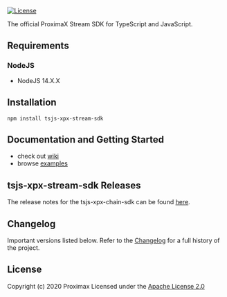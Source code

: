 
[![License](https://img.shields.io/badge/License-Apache%202.0-blue.svg)](https://opensource.org/licenses/Apache-2.0)

The official ProximaX Stream SDK for TypeScript and JavaScript.

## Requirements

### NodeJS

- NodeJS 14.X.X

## Installation

```npm install tsjs-xpx-stream-sdk```

## Documentation and Getting Started

- check out [wiki][wiki]
- browse [examples][examples]

## tsjs-xpx-stream-sdk Releases

The release notes for the tsjs-xpx-chain-sdk can be found [here](CHANGELOG.md).

## Changelog

Important versions listed below. Refer to the [Changelog](CHANGELOG.md) for a full history of the project.

## License

Copyright (c) 2020 Proximax
Licensed under the [Apache License 2.0](LICENSE)

[self]: https://github.com/proximax-storage/tsjs-xpx-stream-sdk
[issues]: https://github.com/proximax-storage/tsjs-xpx-stream-sdk/issues
[wiki]: https://github.com/proximax-storage/tsjs-xpx-stream-sdk/wiki
[examples]: https://github.com/proximax-storage/tsjs-xpx-stream-sdk/tree/master/examples

